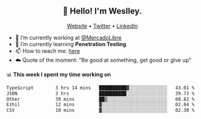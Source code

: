 <h2 align="center">👋 Hello! I'm Weslley.</h2>
<p align="center">
  <a href="http://weslleyneri.com.br">Website</a> •
  <a href="https://twitter.com/Weslley_Neri">Twitter</a> •
  <a href="https://www.linkedin.com/in/weslley-neri-3658908b">LinkedIn</a>
</p>


- 🔭 I’m currently working at [@MercadoLibre](https://github.com/mercadolibre)
- 🌱 I’m currently learning **Penetration Testing**
- 📫 How to reach me: [here](mailto:weslley39@gmail.com)
- ☁️ Quote of the moment: "Be good at something, get good or give up"

📊 **This week I spent my time working on**
<!--START_SECTION:waka-->

```txt
TypeScript        3 hrs 14 mins   ██████████▓░░░░░░░░░░░░░░   43.01 %
JSON              3 hrs           ██████████░░░░░░░░░░░░░░░   39.73 %
Other             39 mins         ██▒░░░░░░░░░░░░░░░░░░░░░░   08.82 %
Ezhil             12 mins         ▓░░░░░░░░░░░░░░░░░░░░░░░░   02.84 %
CSV               10 mins         ▓░░░░░░░░░░░░░░░░░░░░░░░░   02.30 %
```

<!--END_SECTION:waka-->

<!-- Inspired by https://github.com/gruselhaus/gruselhaus -->